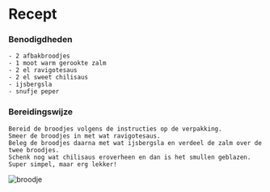 # Recept

### Benodigdheden 

    - 2 afbakbroodjes
    - 1 moot warm gerookte zalm
    - 2 el ravigotesaus
    - 2 el sweet chilisaus
    - ijsbergsla
    - snufje peper

###  Bereidingswijze

    Bereid de broodjes volgens de instructies op de verpakking.
    Smeer de broodjes in met wat ravigotesaus.
    Beleg de broodjes daarna met wat ijsbergsla en verdeel de zalm over de twee broodjes.
    Schenk nog wat chilisaus eroverheen en dan is het smullen geblazen. Super simpel, maar erg lekker! 

    
![broodje](https://www.lekkerensimpel.com/wp-content/uploads/2023/07/588A9417.jpg.webp)
